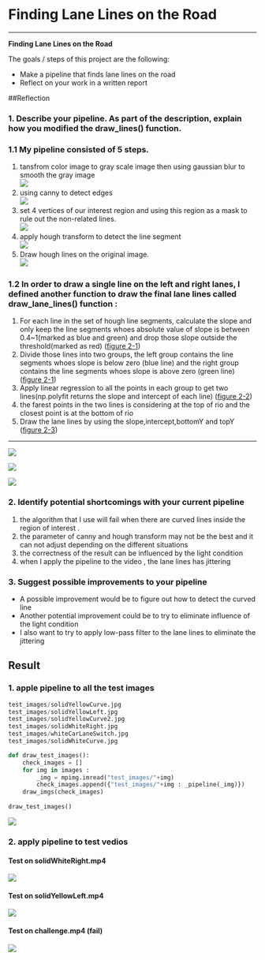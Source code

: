 # **Finding Lane Lines on the Road** 


---

**Finding Lane Lines on the Road**

The goals / steps of this project are the following:
* Make a pipeline that finds lane lines on the road
* Reflect on your work in a written report


##Reflection

### 1. Describe your pipeline. As part of the description, explain how you modified the draw_lines() function.

### 1.1 My pipeline consisted of 5 steps. 

1. tansfrom color image to gray scale image then using gaussian blur to smooth the gray image  
 ![](./examples/blur_image.jpg)  
1. using canny to detect edges  
 ![](./examples/edges.jpg)    
1. set 4 vertices of our interest region and using this region as a mask to rule out the non-related lines.    
 ![](./examples/rio_with_dash.jpg)  
1. apply hough transform to detect the line segment   
 ![](./examples/hough_lines.jpg)   
1. Draw hough lines on the original image.  
 ![](./examples/hough_line_on_origin.jpg)  
 
### 1.2 In order to draw a single line on the left and right lanes, I defined another function to draw the final lane lines called draw_lane_lines() function :

1. For each line in the set of hough line segments, calculate the slope and only keep the line segments whoes absolute value of slope is between 0.4~1(marked as blue and green) and drop those slope outside the threshold(marked as red) 
([figure 2-1]())
2. Divide those lines into two groups, the left group contains the line segments whoes slope is below zero (blue line) and the right group contains the line segments whoes slope is above zero (green line)
([figure 2-1]())
3. Apply linear regression to all the points in each group to get two lines(np.polyfit returns the slope and intercept of each line)
([figure 2-2]())
4. the farest points in the two lines is considering at the top of rio and the closest point is at the bottom of rio
5. Draw the lane lines by using the slope,intercept,bottomY and topY ([figure 2-3]())    

-----
 ![](./examples/hough_line_slope.jpg)

 ![](./examples/polyfit.jpg)
 
 ![](./examples/lane_lines.jpg)


### 2. Identify potential shortcomings with your current pipeline

1. the algorithm that I use will fail when there are curved lines inside the region of interest .
2. the parameter of canny and hough transform may not be the best and it can not adjust depending on the different situations
3. the correctness of the result can be influenced by the light condition
4. when I apply the pipeline to the video , the lane lines has jittering


### 3. Suggest possible improvements to your pipeline

- A possible improvement would be to figure out how to detect the curved line
- Another potential improvement could be to try to eliminate  influence of the light condition
- I also want to try to apply low-pass filter to the lane lines to eliminate the jittering


## Result
### 1. apple pipeline to all the test images
```python
test_images/solidYellowCurve.jpg
test_images/solidYellowLeft.jpg
test_images/solidYellowCurve2.jpg
test_images/solidWhiteRight.jpg
test_images/whiteCarLaneSwitch.jpg
test_images/solidWhiteCurve.jpg

def draw_test_images():
    check_images = []
    for img in images :
        _img = mpimg.imread("test_images/"+img)
        check_images.append({"test_images/"+img : _pipeline(_img)})
    draw_imgs(check_images)
    
draw_test_images()
```
![](./examples/test_image_after.jpg)
### 2. apply pipeline to test vedios
#### Test on solidWhiteRight.mp4
![](./examples/solidWhiteRight.gif)
#### Test on solidYellowLeft.mp4
![](./examples/solidYellowLeft.gif)
#### Test on challenge.mp4 (fail)
![](./examples/challenge.gif)